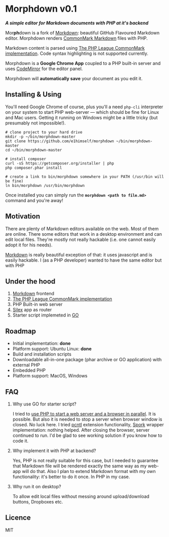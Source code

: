 # Morphdown v0.1

***A simple editor for Markdown documents with PHP at it's backend***

Mor**ph**down is a fork of [Morkdown](https://github.com/rvagg/morkdown): beautiful GitHub Flavoured Markdown editor. Morphdown renders [CommonMark Markdown](http://commonmark.org/) files with PHP.

Markdown content is parsed using [The PHP League CommonMark implementation](https://github.com/thephpleague/commonmark). Code syntax highlighting is not supported currently.

Morphdown is a **Google Chrome App** coupled to a PHP built-in server and uses [CodeMirror](http://codemirror.net) for the editor panel.

Morphdown will **automatically save** your document as you edit it.

## Installing & Using

You'll need Google Chrome of course, plus you'll a need `php-cli` interpreter on your system to start PHP web-server &mdash; which should be fine for Linux and Mac users. Getting it running on Windows might be a little tricky (but presumably not impossible!).

```
# clone project to your hard drive
mkdir -p ~/bin/morphdown-master
git clone https://github.com/e1himself/morphdown ~/bin/morphdown-master
cd ~/bin/morphdown-master

# install composer
curl -sS https://getcomposer.org/installer | php
php composer.phar install

# create a link to bin/morphdown somewhere in your PATH (/usr/bin will be fine)
ln bin/morphdown /usr/bin/morphdown
```

Once installed you can simply run the **`morphdown <path to file.md>`** command and you're away!

## Motivation

There are plenty of Markdown editors available on the web. Most of them are online. There some editors that work in a desktop environment and can edit local files. They're mostly not really hackable (i.e. one cannot easily adopt it for his needs). 

[Morkdown](https://github.com/rvagg/morkdown) is really beautiful exception of that: it uses javascript and is easily hackable. I (as a PHP developer) wanted to have the same editor but with PHP

## Under the hood

1. [Morkdown](https://github.com/rvagg/morkdown) frontend
2. [The PHP League CommonMark implementation](https://github.com/thephpleague/commonmark)
3. PHP Built-in web server
4. [Silex](https://github.com/silexphp/Silex) app as router
5. Starter script implemeted in [GO](https://golang.org/) 

## Roadmap

* Initial implementation: **done**
* Platform support: Ubuntu Linux: **done**
* Build and installation scripts
* Downloadable all-in-one package (phar archive or GO application) with external PHP
* Embedded PHP
* Platform support: MacOS, Windows

## FAQ

1. Why use GO for starter script?
   
   I tried to [use PHP to start a web server and a browser in parallel](https://gist.github.com/e1himself/49f03029a43bfd0b1b14). It is possible. But also it is needed to stop a server when browser window is closed. No luck here. I tried [pcntl](http://php.net/manual/ru/book.pcntl.php) extension functionality, [Spork](https://github.com/kriswallsmith/spork) wrapper implementation: nothing helped. After closing the browser, server continued to run. I'd be glad to see working solution if you know how to code it.

2. Why implement it with PHP at backend?

	Yes, PHP is not really suitable for this case, but I needed to guarantee that Markdown file will be rendered exactly the same way as my web-app will do that. Also I plan to extend Markdown format with my own functionality: it's better to do it once. In PHP in my case.
  
3. Why run it on desktop?

   To allow edit local files without messing around upload/download buttons, Dropboxes etc.


## Licence

MIT